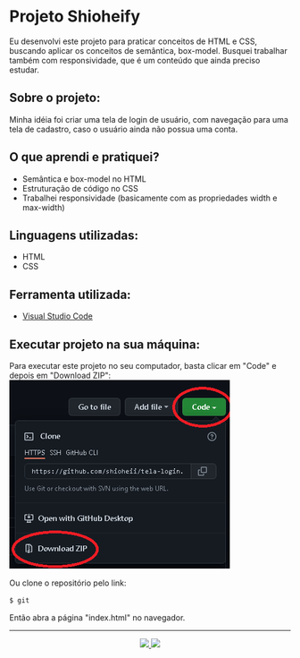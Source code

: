 # Projeto Shioheify

<!--<a href="https://github.com/shioheii">
  <img alt="Linguagens" src="https://img.shields.io/badge/autor-Bruno%20Shiohei%20Kinoshita%20do%20Nascimento-DB3833">
</a>
<a href="#">
  <img alt="Linguagens" src="https://img.shields.io/github/stars/shioheii/Shioheify?color=DB3833">
</a>
<a href="#">
  <img alt="Linguagens" src="https://img.shields.io/github/last-commit/shioheii/Shioheify?color=DB3833">
</a>
<a href="#">
  <img alt="Linguagens" src="https://img.shields.io/github/languages/count/shioheii/Shioheify?color=DB3833">
</a>
<a href="#">
  <img alt="Linguagens" src="https://img.shields.io/github/languages/code-size/shioheii/Shioheify?color=DB3833">
</a><br />-->

Eu desenvolvi este projeto para praticar conceitos de HTML e CSS, buscando aplicar os conceitos de semântica, box-model. Busquei trabalhar também com responsividade, que é um conteúdo que ainda preciso estudar.

## Sobre o projeto:

Minha idéia foi criar uma tela de login de usuário, com navegação para uma tela de cadastro, caso o usuário ainda não possua uma conta.

## O que aprendi e pratiquei?

- Semântica e box-model no HTML
- Estruturação de código no CSS
- Trabalhei responsividade (basicamente com as propriedades width e max-width)

## Linguagens utilizadas:

- HTML
- CSS

## Ferramenta utilizada:

- [Visual Studio Code](https://code.visualstudio.com/)

## Executar projeto na sua máquina:

Para executar este projeto no seu computador, basta clicar em "Code" e depois em "Download ZIP":
<img src="src/img/download_repositorio.png">

Ou clone o repositório pelo link:

```bash
$ git
```

Então abra a página "index.html" no navegador.

---

<p align="center">
  <a alt="Bruno Shiohei Kinoshita do Nascimento Linkedin" href="https://www.linkedin.com/in/bruno-shiohei/">
    <img src="https://img.shields.io/badge/LinkedIn-Bruno%20Shiohei%20Kinoshita%20do%20Nascimento-blue?logo=linkedin">
  </a>
  <a alt="Bruno Shiohei Kinoshita do Nascimento GitHub" href="https://github.com/shioheii">
    <img src="https://img.shields.io/badge/GitHub-shioheii-lightgrey?logo=github">
  </a>
</p>
